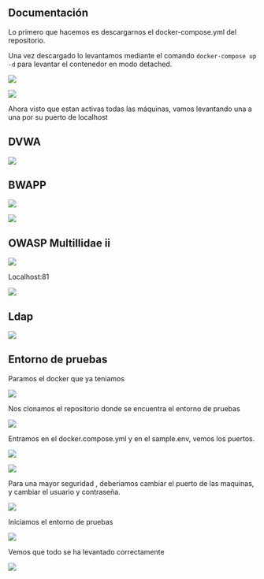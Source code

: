 ## Documentación

Lo primero que hacemos es descargarnos el docker-compose.yml del repositorio.

Una vez descargado lo levantamos mediante el comando `docker-compose up -d` para levantar el contenedor en modo detached.

![](/Entrega/Imagen1.png)

![](/Entrega/Imagen2.png)

Ahora visto que estan activas todas las máquinas, vamos levantando una a una por su puerto de localhost

## DVWA

![](/Entrega/Imagen3.png)

## BWAPP

![](/Entrega/Imagen4.png)

![](/Entrega/Imagen5.png)

## OWASP Multillidae ii

![](/Entrega/Imagen6.png)

Localhost:81

![](/Entrega/Imagen7.png)

## Ldap

![](/Entrega/Imagen8.png)


## Entorno de pruebas

Paramos el docker que ya teniamos

![](/Entrega/Imagen9.png)

Nos clonamos el repositorio donde se encuentra el entorno de pruebas

![](/Entrega/Imagen10.png)

Entramos en el docker.compose.yml y en el sample.env, vemos los puertos.

![](/Entrega/Imagen11.png)

![](/Entrega/Imagen12.png)

Para una mayor seguridad , deberiamos cambiar el puerto de las maquinas, y cambiar el usuario y contraseña.

![](/Entrega/Imagen13.png)

Iniciamos el entorno de pruebas

![](/Entrega/Imagen14.png)

Vemos que todo se ha levantado correctamente

![](/Entrega/Imagen15.png)